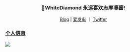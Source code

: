 <h3 align="center">🎉WhiteDiamond 永远喜欢志摩凛酱!</h3>
<p align="center">
   <a target="_blank" href="https://www.yourworld.fun">Blog</a> |
   <a target="_blank" href="">爱发电</a> ｜
   <a target="_blank" href="">Twitter
</p>

### 个人信息

![](https://genshin-card.yourworld.fun/detail/rand/78721390.png)






